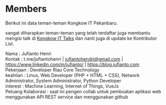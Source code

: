 # Members
Berikut ini data teman-teman Kongkow IT Pekanbaru. 

sangat diharapkan teman-teman yang telah terdaftar juga membantu mengisi talk di [Kongkow IT Talks](https://github.com/KongkowITPekanbaru/kwit-talks) dan nanti juga di update ke Kontributor List.

Nama : Jufianto Henri  
Kontak : t.me/jufiantohenri | jufiantohendri@gmail.com | https://www.linkedin.com/in/jufianto/ | https://blog.jufianto.com   
Pekerjaan : Developer Riau Core Technology  
keahlian : Linux, Web Developer (PHP + HTML + CSS), Network Administrator, System Administrator, Python Developer  
interest : Machine Learning, Internet of Things, VueJs  
Peluang Kolaborasi : saat ini pengen collab untuk pembuatan aplikasi web menggunakan API REST service dan menggunakan github 
#
